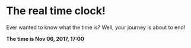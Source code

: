 # The real time clock!

Ever wanted to know what the time is? Well, your journey is about to end!

**The time is Nov 06, 2017, 17:00**